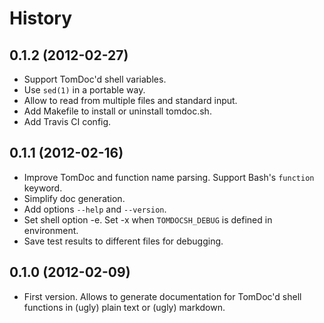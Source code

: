 History
=======

0.1.2 (2012-02-27)
------------------

* Support TomDoc'd shell variables.
* Use `sed(1)` in a portable way.
* Allow to read from multiple files and standard input.
* Add Makefile to install or uninstall tomdoc.sh.
* Add Travis CI config.

0.1.1 (2012-02-16)
------------------

* Improve TomDoc and function name parsing. Support Bash's `function` keyword.
* Simplify doc generation.
* Add options `--help` and `--version`.
* Set shell option -e. Set -x when `TOMDOCSH_DEBUG` is defined in environment.
* Save test results to different files for debugging.

0.1.0 (2012-02-09)
------------------

* First version. Allows to generate documentation for TomDoc'd shell functions
  in (ugly) plain text or (ugly) markdown.
